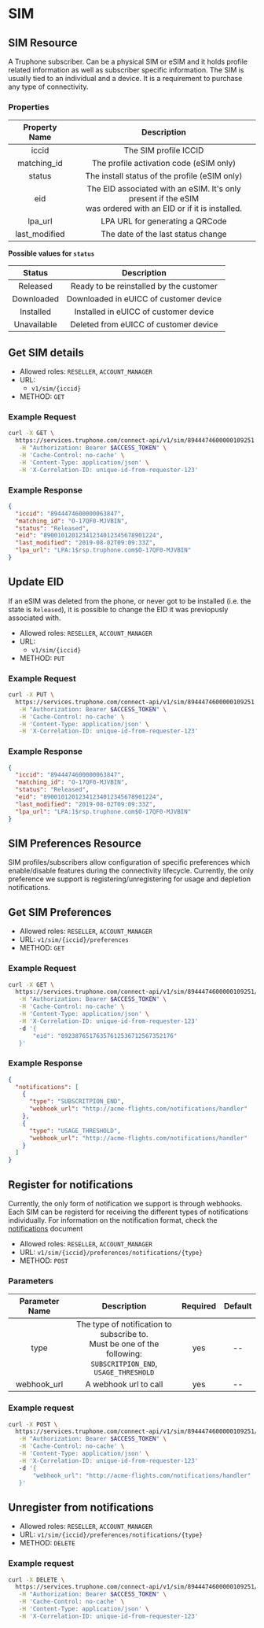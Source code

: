 # SIM

## SIM Resource

A Truphone subscriber. Can be a physical SIM or eSIM and it holds profile related information as well as subscriber specific information. The SIM is usually tied to an individual and a device. It is a requirement to purchase any type of connectivity.

### Properties

| Property Name |                                                    Description                                                     |
| :-----------: | :----------------------------------------------------------------------------------------------------------------: |
|     iccid     |                                               The SIM profile ICCID                                                |
|  matching_id  |                                      The profile activation code (eSIM only)                                       |
|    status     |                                   The install status of the profile (eSIM only)                                    |
|      eid      | The EID associated with an eSIM. It's only present if the eSIM<br />was ordered with an EID or if it is installed. |
|    lpa_url    |                                          LPA URL for generating a QRCode                                           |
| last_modified |                                         The date of the last status change                                         |

**Possible values for `status`**

|   Status    |               Description               |
| :---------: | :-------------------------------------: |
|  Released   | Ready to be reinstalled by the customer |
| Downloaded  | Downloaded in eUICC of customer device  |
|  Installed  |  Installed in eUICC of customer device  |
| Unavailable |  Deleted from eUICC of customer device  |

## Get SIM details

- Allowed roles: `RESELLER`, `ACCOUNT_MANAGER`
- URL:
  - `v1/sim/{iccid}`
- METHOD: `GET`

### Example Request

```bash
curl -X GET \
  https://services.truphone.com/connect-api/v1/sim/8944474600000109251 \
   -H "Authorization: Bearer $ACCESS_TOKEN" \
   -H 'Cache-Control: no-cache' \
   -H 'Content-Type: application/json' \
   -H 'X-Correlation-ID: unique-id-from-requester-123'
```

### Example Response

```json
{
  "iccid": "8944474600000063847",
  "matching_id": "O-17QF0-MJVBIN",
  "status": "Released",
  "eid": "89001012012341234012345678901224",
  "last_modified": "2019-08-02T09:09:33Z",
  "lpa_url": "LPA:1$rsp.truphone.com$O-17QF0-MJVBIN"
}
```

## Update EID

If an eSIM was deleted from the phone, or never got to be installed (i.e. the state is `Released`), it is possible to change the EID it was previopusly associated with.

- Allowed roles: `RESELLER`, `ACCOUNT_MANAGER`
- URL:
  - `v1/sim/{iccid}`
- METHOD: `PUT`

### Example Request

```bash
curl -X PUT \
  https://services.truphone.com/connect-api/v1/sim/8944474600000109251 \
   -H "Authorization: Bearer $ACCESS_TOKEN" \
   -H 'Cache-Control: no-cache' \
   -H 'Content-Type: application/json' \
   -H 'X-Correlation-ID: unique-id-from-requester-123'
```

### Example Response

```json
{
  "iccid": "8944474600000063847",
  "matching_id": "O-17QF0-MJVBIN",
  "status": "Released",
  "eid": "89001012012341234012345678901224",
  "last_modified": "2019-08-02T09:09:33Z",
  "lpa_url": "LPA:1$rsp.truphone.com$O-17QF0-MJVBIN"
}
```

## SIM Preferences Resource

SIM profiles/subscribers allow configuration of specific preferences which enable/disable features during the connectivity lifecycle. Currently, the only preference we support is registering/unregistering for usage and depletion notifications.

## Get SIM Preferences

- Allowed roles: `RESELLER`, `ACCOUNT_MANAGER`
- URL: `v1/sim/{iccid}/preferences`
- METHOD: `GET`

### Example Request

```bash
curl -X GET \
  https://services.truphone.com/connect-api/v1/sim/8944474600000109251/preferences \
   -H "Authorization: Bearer $ACCESS_TOKEN" \
   -H 'Cache-Control: no-cache' \
   -H 'Content-Type: application/json' \
   -H 'X-Correlation-ID: unique-id-from-requester-123'
   -d '{
       "eid": "89238765176357612536712567352176"
   }'
```

### Example Response

```json
{
  "notifications": [
    {
      "type": "SUBSCRITPION_END",
      "webhook_url": "http://acme-flights.com/notifications/handler"
    },
    {
      "type": "USAGE_THRESHOLD",
      "webhook_url": "http://acme-flights.com/notifications/handler"
    }
  ]
}
```

## Register for notifications

Currently, the only form of notification we support is through webhooks. Each SIM can be registerd for receiving the different types of notifications individually. For information on the notification format, check the [notifications](notifications.md) document

- Allowed roles: `RESELLER`, `ACCOUNT_MANAGER`
- URL: `v1/sim/{iccid}/preferences/notifications/{type}`
- METHOD: `POST`

### Parameters

| Parameter Name |                                                     Description                                                      | Required | Default |
| :------------: | :------------------------------------------------------------------------------------------------------------------: | :------: | :-----: |
|      type      | The type of notification to subscribe to.<br>Must be one of the following:<br> `SUBSCRITPION_END`, `USAGE_THRESHOLD` |   yes    |   --    |
|  webhook_url   |                                                A webhook url to call                                                 |   yes    |   --    |

### Example request

```bash
curl -X POST \
  https://services.truphone.com/connect-api/v1/sim/8944474600000109251/preferences/notifications/SUBSCRIPTION_END \
   -H "Authorization: Bearer $ACCESS_TOKEN" \
   -H 'Cache-Control: no-cache' \
   -H 'Content-Type: application/json' \
   -H 'X-Correlation-ID: unique-id-from-requester-123'
   -d '{
       "webhook_url": "http://acme-flights.com/notifications/handler"
   }'
```

## Unregister from notifications

- Allowed roles: `RESELLER`, `ACCOUNT_MANAGER`
- URL: `v1/sim/{iccid}/preferences/notifications/{type}`
- METHOD: `DELETE`

### Example request

```bash
curl -X DELETE \
  https://services.truphone.com/connect-api/v1/sim/8944474600000109251/preferences/notifications/SUBSCRIPTION_END \
   -H "Authorization: Bearer $ACCESS_TOKEN" \
   -H 'Cache-Control: no-cache' \
   -H 'Content-Type: application/json' \
   -H 'X-Correlation-ID: unique-id-from-requester-123'
```
